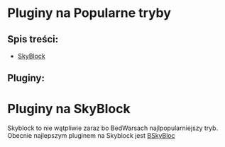 # Pluginy na Popularne tryby
## Spis treści:
- [SkyBlock](https://github.com/vBagieta/Minecraft/blob/main/Pluginy/pluginy_na_tryby.md#Pluginy-na-SkyBlock)
## Pluginy:

# Pluginy na SkyBlock
Skyblock to nie wątpliwie zaraz bo BedWarsach najlpopularniejszy tryb. Obecnie najlepszym pluginem na Skyblock jest [BSkyBloc](https://download.bentobox.world/custom#%5B%22BSkyBlock%22,%22Challenges%22,%22Level%22,%22Warps%22,%22ControlPanel%22,%22DimensionalTrees%22,%22Biomes%22,%22Limits%22%5D)

